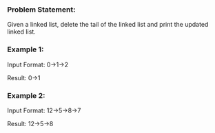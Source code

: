 ### Problem Statement: 

Given a linked list, delete the tail of the linked list and print the updated linked list.

### Example 1:

Input Format: 0->1->2

Result: 0->1

### Example 2:

Input Format: 12->5->8->7

Result: 12->5->8

